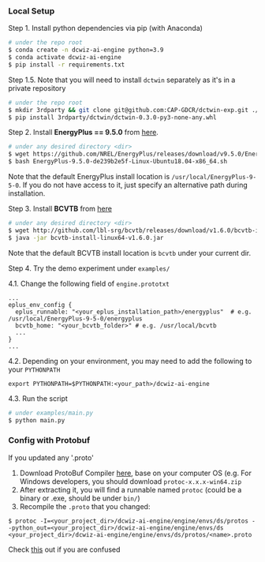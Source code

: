 ### Local Setup
Step 1. Install python dependencies via pip (with Anaconda)
```bash
# under the repo root
$ conda create -n dcwiz-ai-engine python=3.9
$ conda activate dcwiz-ai-engine
$ pip install -r requirements.txt
```

Step 1.5. Note that you will need to install `dctwin` separately as it's in a private repository
```bash
# under the repo root
$ mkdir 3rdparty && git clone git@github.com:CAP-GDCR/dctwin-exp.git ./3rdparty/dctwin
$ pip install 3rdparty/dctwin/dctwin-0.3.0-py3-none-any.whl
```

Step 2. Install **EnergyPlus == 9.5.0** from [here](https://github.com/NREL/EnergyPlus/releases/tag/v9.5.0).
```bash
# under any desired directory <dir>
$ wget https://github.com/NREL/EnergyPlus/releases/download/v9.5.0/EnergyPlus-9.5.0-de239b2e5f-Linux-Ubuntu18.04-x86_64.sh
$ bash EnergyPlus-9.5.0-de239b2e5f-Linux-Ubuntu18.04-x86_64.sh
```
Note that the default EnergyPlus install location is `/usr/local/EnergyPlus-9-5-0`. 
If you do not have access to it, just specify an alternative path during installation.

Step 3. Install **BCVTB** from [here](https://simulationresearch.lbl.gov/bcvtb/Download#Release_1.6.0_.28April_21.2C_2016.29)
```bash
# under any desired directory <dir>
$ wget http://github.com/lbl-srg/bcvtb/releases/download/v1.6.0/bcvtb-install-linux64-v1.6.0.jar
$ java -jar bcvtb-install-linux64-v1.6.0.jar
```
Note that the default BCVTB install location is `bcvtb` under your current dir.

Step 4. Try the demo experiment under `examples/`

4.1. Change the following field of `engine.prototxt`
```
...
eplus_env_config {
  eplus_runnable: "<your_eplus_installation_path>/energyplus"  # e.g. /usr/local/EnergyPlus-9-5-0/energyplus
  bcvtb_home: "<your_bcvtb_folder>" # e.g. /usr/local/bcvtb
  ...
}
...
```

4.2. Depending on your environment, you may need to add the following to your `PYTHONPATH`
```
export PYTHONPATH=$PYTHONPATH:<your_path>/dcwiz-ai-engine
```

4.3. Run the script
```bash
# under examples/main.py
$ python main.py
```

### Config with Protobuf
If you updated any '.proto'

1. Download ProtoBuf Compiler [here](https://github.com/protocolbuffers/protobuf/releases/tag/v3.19.4), 
   base on your computer OS (e.g. For Windows developers, you should download `protoc-x.x.x-win64.zip`
2. After extracting it, you will find a runnable named `protoc` (could be a binary or .exe, should be under `bin/`)
3. Recompile the `.proto` that you changed:
```
$ protoc -I=<your_project_dir>/dcwiz-ai-engine/engine/envs/ds/protos --python_out=<your_project_dir>/dcwiz-ai-engine/engine/envs/ds <your_project_dir>/dcwiz-ai-engine/engine/envs/ds/protos/<name>.proto
```
Check [this](https://developers.google.com/protocol-buffers/docs/pythontutorial) out if you are confused

